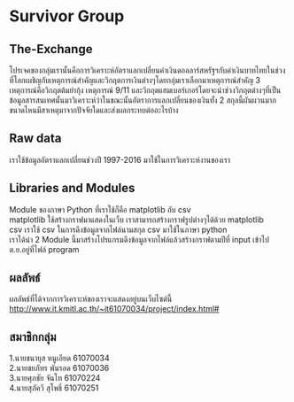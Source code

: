 # Survivor Group
## The-Exchange
โปรเจคของกลุ่มเรานั้นคือการวิเคราะห์อัตราแลกเปลี่ยนค่าเงินดอลลาร์สหรัฐฯกับค่าเงินบาทไทยในช่วงที่โลกเผชิญกับเหตุการณ์สำคัญและวิกฤตการเงินต่างๆโดยกลุ่มเราเลือกมาเหตุการณ์สำคัญ 3 เหตุการณ์คือวิกฤตต้มยำกุ้ง เหตุการณ์ 9/11 และวิกฤตแฮมเบอร์เกอร์โดยจะนำช่วงวิกฤตต่างๆที่เป็นข้อมูลสารสนเทศนั้นมาวิเคราะห์ว่าในขณะนั้นอัตราการแลกเปลี่ยนของเงินทั้ง 2 สกุลนี้ผันผวนมากขนาดไหนมีสาเหตุมาจากปัจจัยใดและส่งผลกระทบต่ออะไรบ้าง

## Raw data
เราใช้ข้อมูลอัตราแลกเปลี่ยนช่วงปี 1997-2016 มาใช้ในการวิเคราะห์งานของเรา

## Libraries and Modules
Module ของภาษา Python ที่เราใช้ก็คือ matplotlib กับ csv <br />
matplotlib ใช้สร้างกราฟมาแสดงในเว็บ เราสามารถสร้างกราฟรูปต่างๆได้ด้วย matplotlib <br />
csv เราใช้ csv ในการดึงข้อมูลจากไฟล์นามสกุล csv มาใช้ในภาษา python <br />
เราได้นำ 2 Module นี้มาสร้างโปรแกรมดึงข้อมูลจากไฟล์แล้วสร้างกราฟตามปีที่ input เข้าไป ต.ย.อยู่ที่ไฟล์ program <br />

## ผลลัพธ์
ผลลัพธ์ที่ได้จากการวิเคราะห์ของเราจะแสดงอยู่บนเว็บไซต์นี้ http://www.it.kmitl.ac.th/~it61070034/project/index.html# 

## สมาชิกกลุ่ม
1.นายชนายุส หนูเอียด 61070034 <br />
2.นายชยภัทร พันรอด 61070036 <br />
3.นายศุภชัย จันโท 61070224 <br />
4.นายสุภัควี สุโพธิ์ 61070251 <br />
